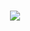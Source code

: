 <h1 align="center"> <img src = "https://github.com/BryanRibeiro/Bertoti/blob/main/Padr%C3%B5es%20de%20Projetos/Observer/DiagramaObserver.png" /></h1>











